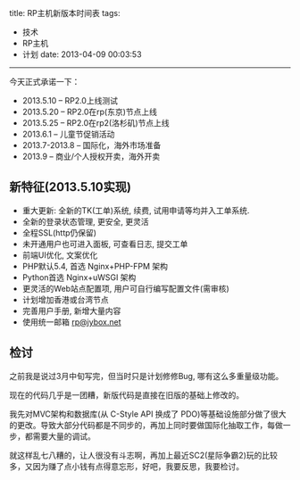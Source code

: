 title: RP主机新版本时间表
tags:
  - 技术
  - RP主机
  - 计划
date: 2013-04-09 00:03:53
---

今天正式承诺一下：

*   2013.5.10 &#8211; RP2.0上线测试
*   2013.5.20 &#8211; RP2.0在rp(东京)节点上线
*   2013.5.25 &#8211; RP2.0在rp2(洛杉矶)节点上线
*   2013.6.1 &#8211; 儿童节促销活动
*   2013.7-2013.8 &#8211; 国际化，海外市场准备
*   2013.9 &#8211; 商业/个人授权开卖，海外开卖

## 新特征(2013.5.10实现)

*   重大更新: 全新的TK(工单)系统, 续费, 试用申请等均并入工单系统.
*   全新的登录状态管理, 更安全, 更灵活
*   全程SSL(http仍保留)
*   未开通用户也可进入面板, 可查看日志, 提交工单
*   前端UI优化, 文案优化
*   PHP默认5.4, 首选 Nginx+PHP-FPM 架构
*   Python首选 Nginx+uWSGI 架构
*   更灵活的Web站点配置项, 用户可自行编写配置文件(需审核)
*   计划增加香港或台湾节点
*   完善用户手册, 新增大量内容
*   使用统一邮箱 rp@jybox.net

## 检讨

之前我是说过3月中旬写完，但当时只是计划修修Bug, 哪有这么多重量级功能。

现在的代码几乎是一团糟，新版代码是直接在旧版的基础上修改的。

我先对MVC架构和数据库(从 C-Style API 换成了 PDO)等基础设施部分做了很大的更改。导致大部分代码都是不同步的，再加上同时要做国际化抽取工作，每做一步，都需要大量的调试。

就这样乱七八糟的，让人很没有斗志啊，再加上最近SC2(星际争霸2)玩的比较多，又因为赚了点小钱有点得意忘形，好吧，我要反思，我要检讨。